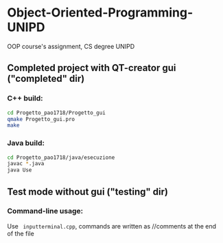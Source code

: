 # Object-Oriented-Programming-UNIPD
OOP course's assignment, CS degree UNIPD

## Completed project with QT-creator gui ("completed" dir)

### C++ build:
```sh
cd Progetto_pao1718/Progetto_gui
qmake Progetto_gui.pro
make
```
### Java build:
```sh
cd Progetto_pao1718/java/esecuzione
javac *.java
java Use
```
## Test mode without gui ("testing" dir)

### Command-line usage:
Use ``` inputterminal.cpp```, commands are written as //comments at the end of the file
